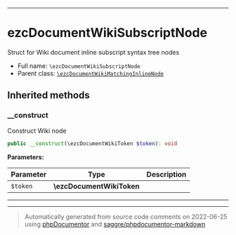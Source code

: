 ***

# ezcDocumentWikiSubscriptNode

Struct for Wiki document inline subscript syntax tree nodes



* Full name: `\ezcDocumentWikiSubscriptNode`
* Parent class: [`\ezcDocumentWikiMatchingInlineNode`](./ezcDocumentWikiMatchingInlineNode.md)






## Inherited methods


### __construct

Construct Wiki node

```php
public __construct(\ezcDocumentWikiToken $token): void
```








**Parameters:**

| Parameter | Type | Description |
|-----------|------|-------------|
| `$token` | **\ezcDocumentWikiToken** |  |




***


***
> Automatically generated from source code comments on 2022-06-25 using [phpDocumentor](http://www.phpdoc.org/) and [saggre/phpdocumentor-markdown](https://github.com/Saggre/phpDocumentor-markdown)
